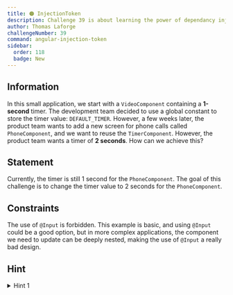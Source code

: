 ```yaml
---
title: 🟠 InjectionToken
description: Challenge 39 is about learning the power of dependancy injection
author: Thomas Laforge
challengeNumber: 39
command: angular-injection-token
sidebar:
  order: 118
  badge: New
---
```


## Information

In this small application, we start with a `VideoComponent` containing a **1-second** timer. The development team decided to use a global constant to store the timer value: `DEFAULT_TIMER`. However, a few weeks later, the product team wants to add a new screen for phone calls called `PhoneComponent`, and we want to reuse the `TimerComponent`. However, the product team wants a timer of **2 seconds**. How can we achieve this?

## Statement

Currently, the timer is still 1 second for the `PhoneComponent`. The goal of this challenge is to change the timer value to 2 seconds for the `PhoneComponent`.

## Constraints

The use of `@Input` is forbidden. This example is basic, and using `@Input` could be a good option, but in more complex applications, the component we need to update can be deeply nested, making the use of `@Input` a really bad design.

## Hint

<details>
  <summary>Hint 1</summary>

Looking at `InjectionToken` can be of great help.

</details>
